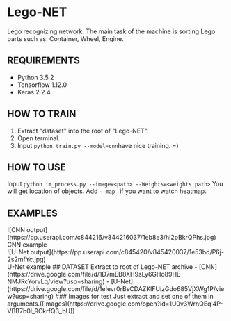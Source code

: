 
# Lego-NET
Lego recognizing network. The main task of the machine is sorting Lego parts such as: Container, Wheel, Engine.
## REQUIREMENTS
- Python 3.5.2
- Tensorflow 1.12.0
- Keras 2.2.4
## HOW TO TRAIN
1. Extract "dataset" into the root of "Lego-NET".
2. Open terminal.
3. Input ```python train.py --model=cnn```have nice training. =)
## HOW TO USE
Input ```python im_process.py --image=<path> --Weights=<weights path>``` You will get location of objects.
Add  ```--map ``` if you want to watch heatmap.
## EXAMPLES
<div>
  ![CNN output](https://pp.userapi.com/c844216/v844216037/1eb8e3/hl2pBkrQPhs.jpg)
</div>
CNN example
<div>
  ![U-Net output](https://pp.userapi.com/c845420/v845420037/1e53bd/P6j-2s2mfYc.jpg)
<div/p>
U-Net example
## DATASET
Extract to root of Lego-NET archive
- [CNN](https://drive.google.com/file/d/1D7mEB8XH9sLy6GHo89HE-NMJRcYorvLq/view?usp=sharing)
- [U-Net](https://drive.google.com/file/d/1eIevr0rBsCDAZKlFUizGdo685VjXWg1P/view?usp=sharing)
### Images for test
Just extract and set one of them in arguments.([Images](https://drive.google.com/open?id=1U0v3WrnQEql4P-VBB7b0l_9CkrfQ3_bU))
